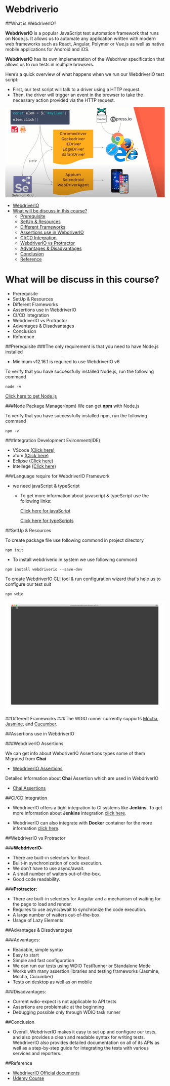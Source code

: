 # Webdriverio
##What is WebdriverIO? 

**WebdriverIO** is a popular JavaScript test automation framework that runs on Node.js. 
It allows us to automate any application written with modern web frameworks such as React, Angular, Polymer or Vue.js as well as native mobile applications for Android and iOS.

**WebdriverIO** has its own implementation of the Webdriver specification that allows us to run tests in multiple browsers. 

Here’s a quick overview of what happens when we run our WebdriverIO test script:

* First, our test script will talk to a driver using a HTTP request.
* Then, the driver will trigger an event in the browser to take the necessary action provided via the HTTP request.

![Quick Overview](./images/webdriverio.png)

- [WebdriverIO](#webdriverio)
- [What will be discuss in this course?](#what-will-be-discuss-in-this-course?)
  - [Prerequisite](#prerequisite)
  - [SetUp & Resources](#setUp-&-resources)
  - [Different Frameworks](#different-frameworks)
  - [Assertions use in WebdriverIO](#Assertions-use-in-WebdriverIO)
  - [CI/CD Integration](#cI/CD-integration)
  - [WebdriverIO vs Protractor](#WebdriverIO-vs-Protractor)
  - [Advantages & Disadvantages](#advantages-&-disadvantages)
  - [Conclusion](#conclusion)
  - [Reference](#reference)


# What will be discuss in this course?
* Prerequisite
* SetUp & Resources
* Different Frameworks
* Assertions use in WebdriverIO
* CI/CD Integration
* WebdriverIO vs Protractor
* Advantages & Disadvantages
* Conclusion
* Reference

##Prerequisite
###The only requirement is that you need to have Node.js installed
* Minimum v12.16.1 is required to use WebdriverIO v6

To verify that you have successfully installed Node.js, run the following command

```shell
node -v
```

[Click here to get Node.js](https://nodejs.org/en/download/)

###Node Package Manager(npm)
We can get **npm** with Node.js 

To verify that you have successfully installed npm, run the following command

```shell
npm -v
```

###Integration Development Evironment(IDE)

* VScode [(Click here)](https://code.visualstudio.com/)
* atom [(Click here)](https://atom.io/)
* Eclipse [(Click here)](https://code.visualstudio.com/)
* Intellege [(Click here)](https://www.jetbrains.com/idea/download/#section=windows)


###Language require for WebdriverIO Framework

* we need javaScript & typeScript
    * To get more information about javascript & typeScript use the following links:

      [Click here for javaScript](https://javascript.info/)

      [Click here for typeScripts](https://www.typescriptlang.org/docs/)

##SetUp & Resources

To create package file use following commond in project directory

```shell
npm init 
```

* To install webdriverio in system we use following commond

```shell
npm install webdriverio --save-dev
```


To create WebdriverIO CLI tool & run configuration wizard that's help us to configure our test suit 

```shell
npx wdio
```

![npx wdio](./images/npxwdio.gif)


##Different Frameworks
###The WDIO runner currently supports [Mocha](https://mochajs.org/), [Jasmine](https://jasmine.github.io/), and [Cucumber](https://cucumber.io/).

##Assertions use in WebdriverIO

###WebdriverIO Assertions

We can get info about WebdriverIO Assertions types some of them Migrated from **Chai**

* [WebdriverIO Assertions](https://webdriver.io/docs/assertion/)

Detailed Information about **Chai** Assertion which are used in WebdriverIO

* [Chai Assertions](https://www.chaijs.com/api/assert/)

##CI/CD Integration

* WebdriverIO offers a tight integration to CI systems like **Jenkins**.
  To get more information about **Jenkins** integration [click here](https://webdriver.io/docs/jenkins/).

* WebdriverIO can also integrate with **Docker** container for the more information [click here](https://webdriver.io/docs/wdio-docker-service/).


##WebdriverIO vs Protractor

###**WebdriverIO:**

* There are built-in selectors for React.
* Built-in synchronization of code execution.
* We don’t have to use async/await.
* A small number of waiters out-of-the-box.
* Good code readability.

###**Protractor:**

* There are built-in selectors for Angular and a mechanism of waiting for the page to load and render.
* Requires to use async/await to synchronize the code execution.
* A large number of waiters out-of-the-box.
* Usage of Lazy Elements.

##Advantages & Disadvantages

###Advantages:

* Readable, simple syntax
* Easy to start	
* Simple and fast configuration	
* We can run our tests using WDIO TestRunner or Standalone Mode
* Works with many assertion libraries and testing frameworks (Jasmine, Mocha, Cucumber)	
* Tests on desktop as well as on mobile	

###Disadvantages:
* Current wdio-expect is not applicable to API tests
* Assertions are problematic at the beginning 
* Debugging possible only through WDIO task runner

##Conclusion

* Overall, WebdriverIO makes it easy to set up and configure our tests, and also provides a clean and readable syntax for writing tests. WebdriverIO also provides detailed documentation on all of its APIs as well as a step-by-step guide for integrating the tests with various services and reporters.

##Reference

* [WebdriverIO Official documents](https://webdriver.io/)
* [Udemy Course](https://www.udemy.com/course/webdriverio-tutorial-nodejs-javascript/)
















